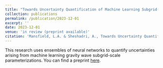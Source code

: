 ```yaml
---
title: "Towards Uncertainty Quantification of Machine Learning Subgrid-Scale Parameterization"
collection: publications
permalink: /publication/2023-12-01
excerpt: ''
date: 2023-12-01
venue: 'in review (preprint available)'
citation: 'Mansfield, L.A. & Sheshadri, A., Towards Uncertainty Quantification of Machine Learning Subgrid-Scale Parameterizations, in prep.'
---
```


This research uses ensembles of neural networks to quantify uncertainties arising from machine learning gravity wave subgrid-scale parameterizations. You can find a preprint [here](http://lm2612.github.io/files/WavenetUQ.pdf).

